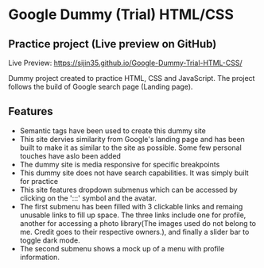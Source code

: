 # Google Dummy (Trial) HTML/CSS
## Practice project (Live preview on GitHub)

Live Preview: https://sijin35.github.io/Google-Dummy-Trial-HTML-CSS/



Dummy project created to practice HTML, CSS and JavaScript. The project follows the build of Google search page (Landing page).


## Features

- Semantic tags have been used to create this dummy site
- This site dervies similarity from Google's landing page and has been built to make it as similar to the site as possible. Some few personal touches have aslo been added
- The dummy site is media responsive for specific breakpoints
- This dummy site does not have search capabilities. It was simply built for practice
- This site features dropdown submenus which can be accessed by clicking on the ':::' symbol and the avatar.
- The first submenu has been filled with 3 clickable links and remaing unusable links to fill up space. The three links include one for profile, another for accessing a photo      library(The images used do not belong to me. Credit goes to their respective owners.), and finally a slider bar to toggle dark mode.
- The second submenu shows a mock up of a menu with profile information.